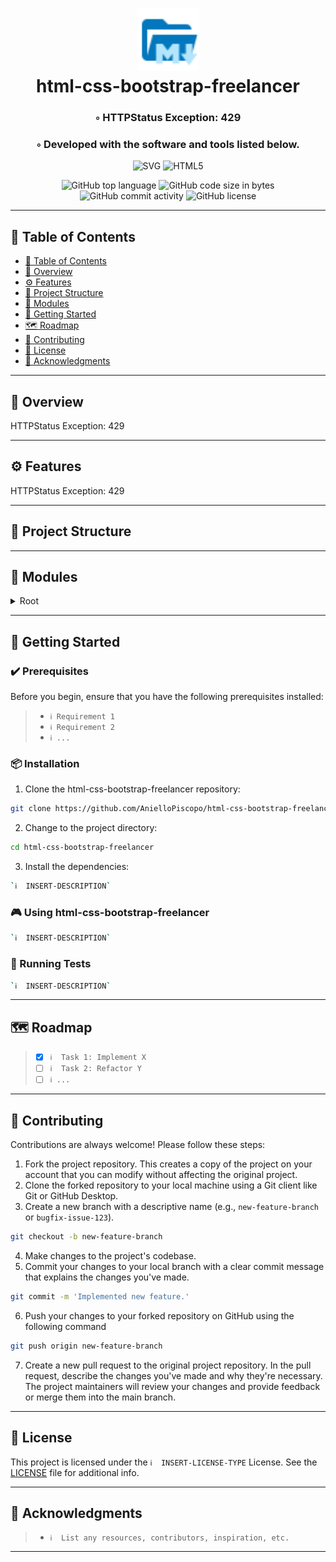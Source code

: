 <div align="center">
<h1 align="center">
<img src="https://raw.githubusercontent.com/PKief/vscode-material-icon-theme/ec559a9f6bfd399b82bb44393651661b08aaf7ba/icons/folder-markdown-open.svg" width="100" />
<br>html-css-bootstrap-freelancer
</h1>
<h3>◦ HTTPStatus Exception: 429</h3>
<h3>◦ Developed with the software and tools listed below.</h3>

<p align="center">
<img src="https://img.shields.io/badge/SVG-FFB13B.svg?style&logo=SVG&logoColor=black" alt="SVG" />
<img src="https://img.shields.io/badge/HTML5-E34F26.svg?style&logo=HTML5&logoColor=white" alt="HTML5" />
</p>
<img src="https://img.shields.io/github/languages/top/AnielloPiscopo/html-css-bootstrap-freelancer?style&color=5D6D7E" alt="GitHub top language" />
<img src="https://img.shields.io/github/languages/code-size/AnielloPiscopo/html-css-bootstrap-freelancer?style&color=5D6D7E" alt="GitHub code size in bytes" />
<img src="https://img.shields.io/github/commit-activity/m/AnielloPiscopo/html-css-bootstrap-freelancer?style&color=5D6D7E" alt="GitHub commit activity" />
<img src="https://img.shields.io/github/license/AnielloPiscopo/html-css-bootstrap-freelancer?style&color=5D6D7E" alt="GitHub license" />
</div>

---

## 📒 Table of Contents
- [📒 Table of Contents](#-table-of-contents)
- [📍 Overview](#-overview)
- [⚙️ Features](#-features)
- [📂 Project Structure](#project-structure)
- [🧩 Modules](#modules)
- [🚀 Getting Started](#-getting-started)
- [🗺 Roadmap](#-roadmap)
- [🤝 Contributing](#-contributing)
- [📄 License](#-license)
- [👏 Acknowledgments](#-acknowledgments)

---


## 📍 Overview

HTTPStatus Exception: 429

---

## ⚙️ Features

HTTPStatus Exception: 429

---


## 📂 Project Structure




---

## 🧩 Modules

<details closed><summary>Root</summary>

| File                                                                                                 | Summary                   |
| ---                                                                                                  | ---                       |
| [index.html](https://github.com/AnielloPiscopo/html-css-bootstrap-freelancer/blob/main/index.html)   | HTTPStatus Exception: 429 |
| [style.css](https://github.com/AnielloPiscopo/html-css-bootstrap-freelancer/blob/main/css\style.css) | HTTPStatus Exception: 429 |

</details>

---

## 🚀 Getting Started

### ✔️ Prerequisites

Before you begin, ensure that you have the following prerequisites installed:
> - `ℹ️ Requirement 1`
> - `ℹ️ Requirement 2`
> - `ℹ️ ...`

### 📦 Installation

1. Clone the html-css-bootstrap-freelancer repository:
```sh
git clone https://github.com/AnielloPiscopo/html-css-bootstrap-freelancer
```

2. Change to the project directory:
```sh
cd html-css-bootstrap-freelancer
```

3. Install the dependencies:
```sh
`ℹ️  INSERT-DESCRIPTION`
```

### 🎮 Using html-css-bootstrap-freelancer

```sh
`ℹ️  INSERT-DESCRIPTION`
```

### 🧪 Running Tests
```sh
`ℹ️  INSERT-DESCRIPTION`
```

---


## 🗺 Roadmap

> - [X] `ℹ️  Task 1: Implement X`
> - [ ] `ℹ️  Task 2: Refactor Y`
> - [ ] `ℹ️ ...`


---

## 🤝 Contributing

Contributions are always welcome! Please follow these steps:
1. Fork the project repository. This creates a copy of the project on your account that you can modify without affecting the original project.
2. Clone the forked repository to your local machine using a Git client like Git or GitHub Desktop.
3. Create a new branch with a descriptive name (e.g., `new-feature-branch` or `bugfix-issue-123`).
```sh
git checkout -b new-feature-branch
```
4. Make changes to the project's codebase.
5. Commit your changes to your local branch with a clear commit message that explains the changes you've made.
```sh
git commit -m 'Implemented new feature.'
```
6. Push your changes to your forked repository on GitHub using the following command
```sh
git push origin new-feature-branch
```
7. Create a new pull request to the original project repository. In the pull request, describe the changes you've made and why they're necessary.
The project maintainers will review your changes and provide feedback or merge them into the main branch.

---

## 📄 License

This project is licensed under the `ℹ️  INSERT-LICENSE-TYPE` License. See the [LICENSE](https://docs.github.com/en/communities/setting-up-your-project-for-healthy-contributions/adding-a-license-to-a-repository) file for additional info.

---

## 👏 Acknowledgments

> - `ℹ️  List any resources, contributors, inspiration, etc.`

---
